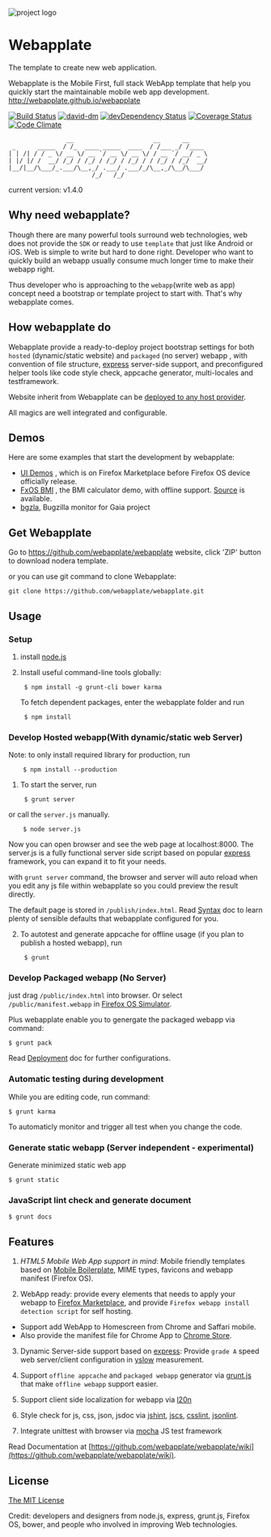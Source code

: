![project logo](https://raw.github.com/webapplate/webapplate/master/public/style/icons/icon128.png) 

# Webapplate 

The template to create new web application.

Webapplate is the Mobile First, full stack WebApp template that help you quickly start the maintainable mobile web app development.
http://webapplate.github.io/webapplate

[![Build Status](https://travis-ci.org/webapplate/webapplate.png)](https://travis-ci.org/webapplate/webapplate) [![david-dm](https://david-dm.org/webapplate/webapplate.png)](https://david-dm.org/webapplate/webapplate) [![devDependency Status](https://david-dm.org/webapplate/webapplate/dev-status.svg)](https://david-dm.org/webapplate/webapplate#info=devDependencies) [![Coverage Status](https://coveralls.io/repos/webapplate/webapplate/badge.png?branch=master)](https://coveralls.io/r/webapplate/webapplate?branch=master) [![Code Climate](https://codeclimate.com/github/webapplate/webapplate.png)](https://codeclimate.com/github/webapplate/webapplate)

~~~
                __                      __      __
 _      _____  / /_  ____ _____  ____  / /___ _/ /____
| | /| / / _ \/ __ \/ __ `/ __ \/ __ \/ / __ `/ __/ _ \
| |/ |/ /  __/ /_/ / /_/ / /_/ / /_/ / / /_/ / /_/  __/
|__/|__/\___/_.___/\__,_/ .___/ .___/_/\__,_/\__/\___/
                       /_/   /_/
~~~
current version: v1.4.0

## Why need webapplate?

Though there are many powerful tools surround web technologies, web does not provide the `SDK` or ready to use `template` that just like Android or iOS. Web is simple to write but hard to done right. Developer who want to quickly build an webapp usually consume much longer time to make their webapp right.

Thus developer who is approaching to the `webapp`(write web as app) concept need a bootstrap or template project to start with. That's why webapplate comes.


## How webapplate do

Webapplate provide a ready-to-deploy project bootstrap settings for both `hosted` (dynamic/static website) and `packaged` (no server) webapp
, with convention of file structure, [express](http://expressjs.com/) server-side support,
and preconfigured helper tools like code style check, appcache generator, multi-locales and testframework.

Website inherit from Webapplate can be [deployed to any host provider](https://github.com/webapplate/webapplate/wiki/Deployment).

All magics are well integrated and configurable.


## Demos

Here are some examples that start the development by webapplate:

* [UI Demos](https://marketplace.firefox.com/app/ui-demos/) , which is on Firefox Marketplace before Firefox OS device officially release.
* [FxOS BMI](http://gasolin.github.io/fxosbmi/public/index.html) , the BMI calculator demo, with offline support. [Source](https://github.com/gasolin/fxosbmi) is available.
* [bgzla](http://gasolin.github.io/bgzla/), Bugzilla monitor for Gaia project


## Get Webapplate

Go to https://github.com/webapplate/webapplate website, click 'ZIP' button to download nodera template.

or you can use git command to clone Webapplate:

    git clone https://github.com/webapplate/webapplate.git


## Usage

### Setup

1. install [node.js](http://www.nodejs.org)

2. Install useful command-line tools globally:

        $ npm install -g grunt-cli bower karma

   To fetch dependent packages, enter the webapplate folder and run

        $ npm install

### Develop Hosted webapp(With dynamic/static web Server)

Note: to only install required library for production, run

        $ npm install --production

1. To start the server, run

        $ grunt server

or call the `server.js` manually.

        $ node server.js

Now you can open browser and see the web page at localhost:8000. The server.js is a fully functional server side script based on popular [express](http://expressjs.com/) framework, you can expand it to fit your needs.

with `grunt server` command, the browser and server will auto reload when you edit any js file within webapplate so you could preview the result directly.

  The default page is stored in `/publish/index.html`. Read [Syntax](https://github.com/webapplate/webapplate/wiki/Syntax) doc to learn plenty of sensible defaults that webapplate configured for you.

2. To autotest and generate appcache for offline usage (if you plan to publish a hosted webapp), run

        $ grunt

### Develop Packaged webapp (No Server)

just drag `/public/index.html` into browser. Or select `/public/manifest.webapp` in [Firefox OS Simulator](https://developer.mozilla.org/en-US/docs/Tools/Firefox_OS_Simulator).

Plus webapplate enable you to genergate the packaged webapp via command:

    $ grunt pack

Read [Deployment](https://github.com/webapplate/webapplate/wiki/Deployment#3-packaged-webapp) doc for further configurations.

### Automatic testing during development

While you are editing code, run command:

    $ grunt karma

To automaticly monitor and trigger all test when you change the code.

### Generate static webapp (Server independent - experimental)

Generate minimized static web app

    $ grunt static

### JavaScript lint check and generate document

    $ grunt docs

## Features

1. *HTML5 Mobile Web App support in mind*: Mobile friendly templates based on [Mobile Boilerplate](https://github.com/h5bp/mobile-boilerplate), MIME types, favicons and webapp manifest (Firefox OS).

2. WebApp ready: provide every elements that needs to apply your webapp to [Firefox Marketplace](http://marketplace.firefox.com/), and provide `Firefox webapp install detection script` for self hosting. 
  * Support add WebApp to Homescreen from Chrome and Saffari mobile.
  * Also provide the manifest file for Chrome App to [Chrome Store](https://chrome.google.com/webstore).

3. Dynamic Server-side support based on [express](http://www.expressjs.com): Provide `grade A` speed web server/client configuration in [yslow](http://developer.yahoo.com/yslow/) measurement.

4. Support `offline appcache` and `packaged webapp` generator via [grunt.js](https://github.com/gunta/grunt-manifest) that make `offline webapp` support easier.

5. Support client side localization for webapp via [l20n](https://github.com/l20n/l20n.js/blob/master/docs/html.md)

6. Style check for js, css, json, jsdoc via [jshint](http://www.jshint.com/), [jscs](https://github.com/mdevils/node-jscs), [csslint](https://github.com/stubbornella/csslint), [jsonlint](https://www.npmjs.org/package/grunt-jsonlint).

7. Integrate unittest with browser via [mocha](http://visionmedia.github.io/mocha/) JS test framework


Read Documentation at [https://github.com/webapplate/webapplate/wiki](https://github.com/webapplate/webapplate/wiki).


## License

[The MIT License](http://opensource.org/licenses/MIT)

Credit: developers and designers from node.js, express, grunt.js, Firefox OS, bower, and people who involved in improving Web technologies.

